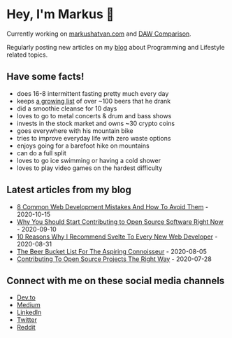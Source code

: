 # Hey, I'm Markus :wave:

Currently working on [markushatvan.com](https://markushatvan.com/) and [DAW Comparison](https://dawcomparison.com/).

Regularly posting new articles on my [blog](https://markushatvan.com/blog) about Programming and Lifestyle related topics.

## Have some facts!

- does 16-8 intermittent fasting pretty much every day
- keeps [a growing list](https://markushatvan.com/blog/the-beer-bucket-list-for-the-aspiring-connoisseur) of over ~100 beers that he drank
- did a smoothie cleanse for 10 days
- loves to go to metal concerts & drum and bass shows
- invests in the stock market and owns ~30 crypto coins
- goes everywhere with his mountain bike
- tries to improve everyday life with zero waste options
- enjoys going for a barefoot hike on mountains
- can do a full split
- loves to go ice swimming or having a cold shower
- loves to play video games on the hardest difficulty

## Latest articles from my blog

<!-- blog starts -->
- [8 Common Web Development Mistakes And How To Avoid Them](https://markushatvan.com/blog/8-common-web-development-mistakes-and-how-to-avoid-them) - 2020-10-15
- [Why You Should Start Contributing to Open Source Software Right Now](https://markushatvan.com/blog/why-you-should-start-contributing-to-open-source-software-right-now) - 2020-09-10
- [10 Reasons Why I Recommend Svelte To Every New Web Developer](https://markushatvan.com/blog/10-reasons-why-i-recommend-svelte-to-every-new-web-developer) - 2020-08-31
- [The Beer Bucket List For The Aspiring Connoisseur](https://markushatvan.com/blog/the-beer-bucket-list-for-the-aspiring-connoisseur) - 2020-08-05
- [Contributing To Open Source Projects The Right Way](https://markushatvan.com/blog/contributing-to-open-source-projects-the-right-way) - 2020-07-28
<!-- blog ends -->

## Connect with me on these social media channels

- [Dev.to](https://dev.to/mhatvan)
- [Medium](https://medium.com/@markushatvan)
- [LinkedIn](https://www.linkedin.com/in/markus-hatvan-b912b91aa/)
- [Twitter](https://twitter.com/HatvanMarkus)
- [Reddit](https://www.reddit.com/user/chimpcmder)
